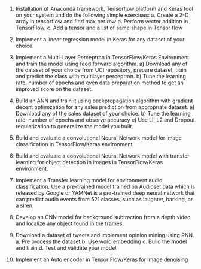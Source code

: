 1.	Installation of Anaconda framework, Tensorflow platform and Keras tool on your system and do the following simple exercises:
a.	Create a 2-D array in tensorflow and find max per row 
b.	Perform vector addition in TensorFlow.
c.	Add a tensor and a list of same shape in Tensor flow

2.	Implement a linear regression model in Keras for any dataset of your choice. 

3.	Implement a Multi-Layer Perceptron in TensorFlow/Keras Environment and train the model using feed forward algorithm.
a)	Download any of the dataset of your choice from UCI repository, prepare dataset, train and predict the class with multilayer perceptron.
b)	Tune the learning rate, number of epochs and even data preparation method to get an improved score on the dataset.

4.	Build an ANN and train it using backpropagation algorithm with gradient decent optimization for any sales prediction from appropriate dataset.
a)	Download any of the sales dataset of your choice. 
b)	Tune the learning rate, number of epochs and observe accuracy
c)	Use LI, L2 and Dropout regularization to generalize the model you built.

5.	Build and evaluate a convolutional Neural Network model for image classification in TensorFlow/Keras environment

6.	Build and evaluate a convolutional Neural Network model with transfer learning for object detection in images  in TensorFlow/Keras environment.

7.	Implement a Transfer learning model for environment audio classification. Use a pre-trained model trained on Audioset data which is released by Google or YAMNet is a pre-trained deep neural network that can predict audio events from 521 classes, such as laughter, barking, or a siren.

8.	Develop an CNN model for background subtraction from a depth video and localize any object found in the frames. 

9.	Download a dataset of tweets and implement opinion mining using RNN.
a.	Pre process the dataset
b.	Use word embedding 
c.	Build the model and train
d.	Test and validate your model

10.	Implement an Auto encoder in Tensor Flow/Keras for image denoising
